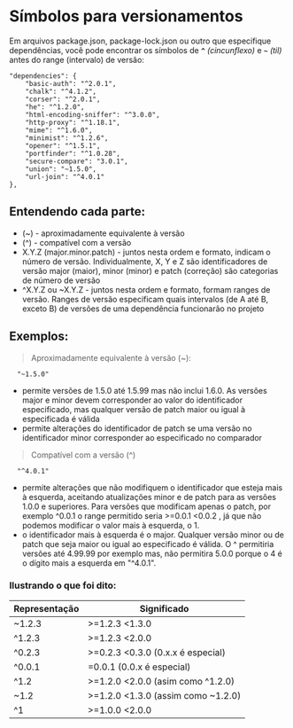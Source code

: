 # Símbolos para versionamentos

Em arquivos package.json, package-lock.json ou outro que especifique dependências, você pode encontrar os símbolos de **`^`** *(cincunflexo)* e **`~`** *(til)* antes do range (intervalo) de versão:
      
    "dependencies": {
        "basic-auth": "^2.0.1",
        "chalk": "^4.1.2",
        "corser": "^2.0.1",
        "he": "^1.2.0",
        "html-encoding-sniffer": "^3.0.0",
        "http-proxy": "^1.18.1",
        "mime": "^1.6.0",
        "minimist": "^1.2.6",
        "opener": "^1.5.1",
        "portfinder": "^1.0.28",
        "secure-compare": "3.0.1",
        "union": "~1.5.0",
        "url-join": "^4.0.1"
    },
      
## Entendendo cada parte:

- (~) - aproximadamente equivalente à versão
- (^) - compatível com a versão
- X.Y.Z (major.minor.patch) - juntos nesta ordem e formato, indicam o número de versão. Individualmente, X, Y e Z são identificadores de versão major (maior), minor (minor) e patch (correção) são categorias de número de versão
- ^X.Y.Z ou ~X.Y.Z - juntos nesta ordem e formato, formam ranges de versão. Ranges de versão especificam quais intervalos (de A até B, exceto B) de versões de uma dependência funcionarão no projeto

## Exemplos:

> Aproximadamente equivalente à versão (~): 

      "~1.5.0" 

- permite versões de 1.5.0 até 1.5.99 mas não inclui 1.6.0. As versões major e minor devem corresponder ao valor do identificador especificado, mas qualquer versão de patch maior ou igual à especificada é válida
- permite alterações do identificador de patch se uma versão no identificador minor corresponder ao especificado no comparador

> Compatível com a versão (^)

      "^4.0.1"

- permite alterações que não modifiquem o identificador que esteja mais à esquerda, aceitando atualizações minor e de patch para as versões 1.0.0 e superiores. Para versões que modificam apenas o patch, por exemplo ^0.0.1 o range permitido seria >=0.0.1 <0.0.2 , já que não podemos modificar o valor mais à esquerda, o 1.
- o identificador mais à esquerda é o major. Qualquer versão minor ou de patch que seja maior ou igual ao especificado é válida. O ^ permitiria versões até 4.99.99 por exemplo mas, não permitira 5.0.0 porque o 4 é o dígito mais a esquerda em "^4.0.1".

### Ilustrando o que foi dito:

|Representação    | Significado     |
|---              |---              
|~1.2.3	      | >=1.2.3 <1.3.0	 
|^1.2.3	      | >=1.2.3 <2.0.0	 
|^0.2.3	      | >=0.2.3 <0.3.0	(0.x.x é especial)
|^0.0.1	      | =0.0.1	(0.0.x é especial)
|^1.2	            | >=1.2.0 <2.0.0	(asim como ^1.2.0)
|~1.2	            | >=1.2.0 <1.3.0	(assim como ~1.2.0)
|^1	            | >=1.0.0 <2.0.0	 
